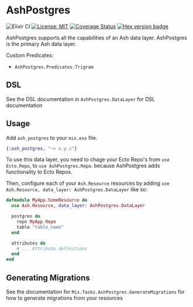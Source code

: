 # AshPostgres

![Elixir CI](https://github.com/ash-project/ash_postgres/workflows/Elixir%20CI/badge.svg)
[![License: MIT](https://img.shields.io/badge/License-MIT-yellow.svg)](https://opensource.org/licenses/MIT)
[![Coverage Status](https://coveralls.io/repos/github/ash-project/ash_postgres/badge.svg?branch=master)](https://coveralls.io/github/ash-project/ash_postgres?branch=master)
[![Hex version badge](https://img.shields.io/hexpm/v/ash_postgres.svg)](https://hex.pm/packages/ash_postgres)

AshPostgres supports all the capabilities of an Ash data layer. AshPostgres is the primary Ash data layer.

Custom Predicates:

- `AshPostgres.Predicates.Trigram`

## DSL

See the DSL documentation in `AshPostgres.DataLayer` for DSL documentation

## Usage

Add `ash_postgres` to your `mix.exs` file.

```elixir
{:ash_postgres, "~> x.y.z"}
```

To use this data layer, you need to chage your Ecto Repo's from `use Ecto.Repo`,
to `use AshPostgres.Repo`. because AshPostgres adds functionality to Ecto Repos.

Then, configure each of your `Ash.Resource` resources by adding `use Ash.Resource, data_layer: AshPostgres.DataLayer` like so:

```elixir
defmodule MyApp.SomeResource do
  use Ash.Resource, data_layer: AshPostgres.DataLayer

  postgres do
    repo MyApp.Repo
    table "table_name"
  end

  attributes do
    # ... Attribute definitions
  end
end
```

## Generating Migrations

See the documentation for `Mix.Tasks.AshPostgres.GenerateMigrations` for how to generate
migrations from your resources
